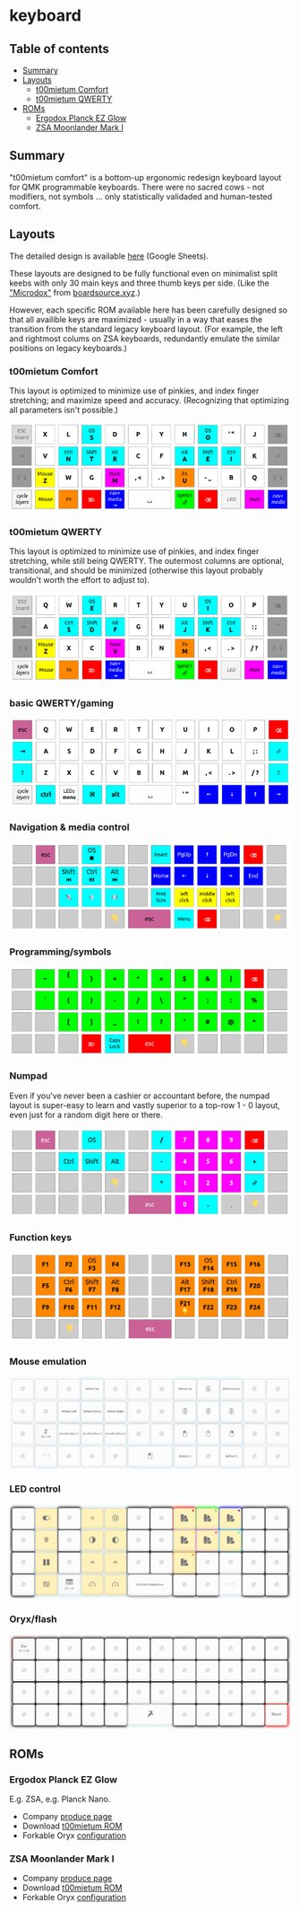 # keyboard <!-- omit in TOC -->

## Table of contents <!-- omit in TOC -->

- [Summary](#summary)
- [Layouts](#layouts)
	- [t00mietum Comfort](#t00mietum-comfort)
	- [t00mietum QWERTY](#t00mietum-qwerty)
- [ROMs](#roms)
	- [Ergodox Planck EZ Glow](#ergodox-planck-ez-glow)
	- [ZSA Moonlander Mark I](#zsa-moonlander-mark-i)

## Summary

"t00mietum comfort" is a bottom-up ergonomic redesign keyboard layout for QMK programmable keyboards. There were no sacred cows - not modifiers, not symbols ... only statistically validaded and human-tested comfort.

## Layouts

The detailed design is available [here](https://docs.google.com/spreadsheets/d/1i8QfbnC41kJ8Fhe2n4VAXiONWaPQjeGDeqqHqsaXD2Y/edit?usp=sharing) (Google Sheets).

These layouts are designed to be fully functional even on minimalist split keebs with only 30 main keys and three thumb keys per side. (Like the ["Microdox"](https://raw.githubusercontent.com/t00mietum/keyboard/main/images/microdox.jpg) from [boardsource.xyz](https://boardsource.xyz/store/5f2e7e4a2902de7151494f92).)

However, each specific ROM available here has been carefully designed so that all availible keys are maximized - usually in a way that eases the transition from the standard legacy keyboard layout. (For example, the left and rightmost colums on ZSA keyboards, redundantly emulate the similar positions on legacy keyboards.)

### t00mietum Comfort

This layout is optimized to minimize use of pinkies, and index finger stretching; and maximize speed and accuracy. (Recognizing that optimizing all parameters isn't possible.)

![Base layer](images/010-qwerty.png)

### t00mietum QWERTY

This layout is optimized to minimize use of pinkies, and index finger stretching, while still being QWERTY. The outermost columns are optional, transitional, and should be minimized (otherwise this layout probably wouldn't worth the effort to adjust to).

![Base layer](images/020-t00mie.png)

### basic QWERTY/gaming

![Base layer](images/030-gaming.png)

### Navigation & media control

![Base layer](images/040-nav.png)

### Programming/symbols

![Base layer](images/050-symbols.png)

### Numpad

Even if you've never been a cashier or accountant before, the numpad layout is super-easy to learn and vastly superior to a top-row 1 - 0 layout, even just for a random digit here or there.

![Base layer](images/060-numpad.png)

### Function keys

![Base layer](images/070-fnkeys.png)

### Mouse emulation

![Base layer](images/080-mouse.png)

### LED control

![Base layer](images/090-led.png)

### Oryx/flash

![Base layer](images/100-board.png)

## ROMs

### Ergodox Planck EZ Glow

E.g. ZSA, e.g. Planck Nano.

- Company [produce page](https://ergodox-ez.com/pages/planck)
- Download [t00mietum ROM](https://github.com/t00mietum/keyboard/raw/main/keeb%20-%20ergodox%20planck%20ez%20glow/planck_ez_glow_t00mietum-comfort.bin)
- Forkable Oryx [configuration](https://configure.ergodox-ez.com/planck-ez/layouts/En5W5/)

### ZSA Moonlander Mark I

- Company [produce page](https://www.zsa.io/moonlander/)
- Download [t00mietum ROM](https://github.com/t00mietum/keyboard/raw/main/keeb%20-%20zsa%20moonlander/moonlander_t00mietum-comfort.bin)
- Forkable Oryx [configuration](https://configure.ergodox-ez.com/moonlander/layouts/7Qqby/)
